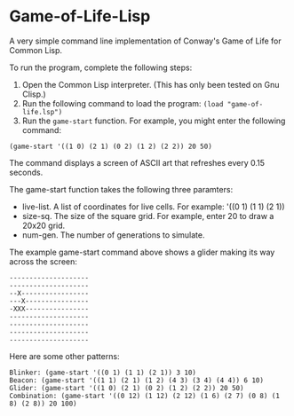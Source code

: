 Game-of-Life-Lisp
=================

A very simple command line implementation of Conway's Game of Life for Common Lisp.

To run the program, complete the following steps:

1. Open the Common Lisp interpreter. (This has only been tested on Gnu Clisp.)
2. Run the following command to load the program: `(load "game-of-life.lsp")`
3. Run the `game-start` function. For example, you might enter the following command:
```      
(game-start '((1 0) (2 1) (0 2) (1 2) (2 2)) 20 50)
```
   
The command displays a screen of ASCII art that refreshes every 0.15 seconds.

The game-start function takes the following three paramters:
- live-list. A list of coordinates for live cells. For example: '((0 1) (1 1) (2 1))
- size-sq. The size of the square grid. For example, enter 20 to draw a 20x20 grid.
- num-gen. The number of generations to simulate.

The example game-start command above shows a glider making its way across the screen:
```
--------------------
--------------------
--X-----------------
---X----------------
-XXX----------------
--------------------
--------------------
--------------------
--------------------
```
Here are some other patterns:
```
Blinker: (game-start '((0 1) (1 1) (2 1)) 3 10)
Beacon: (game-start '((1 1) (2 1) (1 2) (4 3) (3 4) (4 4)) 6 10)
Glider: (game-start '((1 0) (2 1) (0 2) (1 2) (2 2)) 20 50)
Combination: (game-start '((0 12) (1 12) (2 12) (1 6) (2 7) (0 8) (1 8) (2 8)) 20 100)
```
